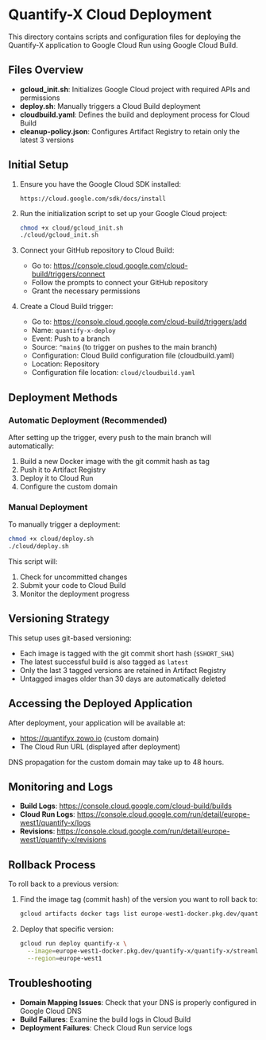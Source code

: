 # Quantify-X Cloud Deployment

This directory contains scripts and configuration files for deploying the Quantify-X application to Google Cloud Run using Google Cloud Build.

## Files Overview

- **gcloud_init.sh**: Initializes Google Cloud project with required APIs and permissions
- **deploy.sh**: Manually triggers a Cloud Build deployment
- **cloudbuild.yaml**: Defines the build and deployment process for Cloud Build
- **cleanup-policy.json**: Configures Artifact Registry to retain only the latest 3 versions

## Initial Setup

1. Ensure you have the Google Cloud SDK installed:
   ```
   https://cloud.google.com/sdk/docs/install
   ```

2. Run the initialization script to set up your Google Cloud project:
   ```bash
   chmod +x cloud/gcloud_init.sh
   ./cloud/gcloud_init.sh
   ```

3. Connect your GitHub repository to Cloud Build:
   - Go to: https://console.cloud.google.com/cloud-build/triggers/connect
   - Follow the prompts to connect your GitHub repository
   - Grant the necessary permissions

4. Create a Cloud Build trigger:
   - Go to: https://console.cloud.google.com/cloud-build/triggers/add
   - Name: `quantify-x-deploy`
   - Event: Push to a branch
   - Source: `^main$` (to trigger on pushes to the main branch)
   - Configuration: Cloud Build configuration file (cloudbuild.yaml)
   - Location: Repository
   - Configuration file location: `cloud/cloudbuild.yaml`

## Deployment Methods

### Automatic Deployment (Recommended)

After setting up the trigger, every push to the main branch will automatically:
1. Build a new Docker image with the git commit hash as tag
2. Push it to Artifact Registry
3. Deploy it to Cloud Run
4. Configure the custom domain

### Manual Deployment

To manually trigger a deployment:

```bash
chmod +x cloud/deploy.sh
./cloud/deploy.sh
```

This script will:
1. Check for uncommitted changes
2. Submit your code to Cloud Build
3. Monitor the deployment progress

## Versioning Strategy

This setup uses git-based versioning:
- Each image is tagged with the git commit short hash (`$SHORT_SHA`)
- The latest successful build is also tagged as `latest`
- Only the last 3 tagged versions are retained in Artifact Registry
- Untagged images older than 30 days are automatically deleted

## Accessing the Deployed Application

After deployment, your application will be available at:
- https://quantifyx.zowo.io (custom domain)
- The Cloud Run URL (displayed after deployment)

DNS propagation for the custom domain may take up to 48 hours.

## Monitoring and Logs

- **Build Logs**: https://console.cloud.google.com/cloud-build/builds
- **Cloud Run Logs**: https://console.cloud.google.com/run/detail/europe-west1/quantify-x/logs
- **Revisions**: https://console.cloud.google.com/run/detail/europe-west1/quantify-x/revisions

## Rollback Process

To roll back to a previous version:

1. Find the image tag (commit hash) of the version you want to roll back to:
   ```bash
   gcloud artifacts docker tags list europe-west1-docker.pkg.dev/quantify-x/quantify-x/streamlit-app
   ```

2. Deploy that specific version:
   ```bash
   gcloud run deploy quantify-x \
     --image=europe-west1-docker.pkg.dev/quantify-x/quantify-x/streamlit-app:COMMIT_HASH \
     --region=europe-west1
   ```

## Troubleshooting

- **Domain Mapping Issues**: Check that your DNS is properly configured in Google Cloud DNS
- **Build Failures**: Examine the build logs in Cloud Build
- **Deployment Failures**: Check Cloud Run service logs 